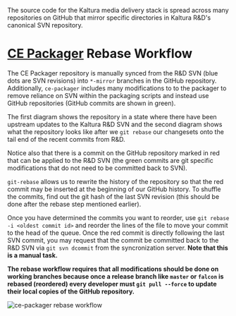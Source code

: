 The source code for the Kaltura media delivery stack is spread across
many repositories on GitHub that mirror specific directories in Kaltura
R&D's canonical SVN repository.  


# [CE Packager](https://github.com/kaltura/ce-packager) Rebase Workflow

The CE Packager repository is manually synced from the R&D SVN (blue
dots are SVN revisions) into `*-mirror` branches in the GitHub
repository.  Additionally, `ce-packager` includes many modifications to
to the packager to remove reliance on SVN within the packaging scripts
and instead use GitHub repositories (GitHub commits are shown in green).

The first diagram shows the repository in a state where there have been
upstream updates to the Kaltura R&D SVN and the second diagram shows
what the repository looks like after we `git rebase` our changesets onto
the tail end of the recent commits from R&D.

Notice also that there is a commit on the GitHub repository marked in
red that can be applied to the R&D SVN (the green commits are git
specific modifications that do not need to be committed back to SVN).

`git-rebase` allows us to rewrite the history of the repository so that
the red commit may be inserted at the beginning of our GitHub history.
To shuffle the commits, find out the git hash of the last SVN revision
(this should be done after the rebase step mentioned earlier).

Once you have determined the commits you want to reorder, use `git
rebase -i <oldest commit id>` and reorder the lines of the file to move
your commit to the head of the queue.  Once the red commit is directly
following the last SVN commit, you may request that the commit be
committed back to the R&D SVN via `git svn dcommit` from the
syncronization server.  **Note that this is a manual task.**

**The rebase workflow requires that all modifications should be done on
working branches because once a release branch like
`master` or `falcon` is rebased (reordered) every developer must `git
pull --force` to update their local copies of the GitHub repository.**

![ce-packager rebase workflow](https://raw.github.com/kaltura/ce-packager/falcon/docs/images/CE%20GitHub%20Structure.png "Rebase Workflow")
